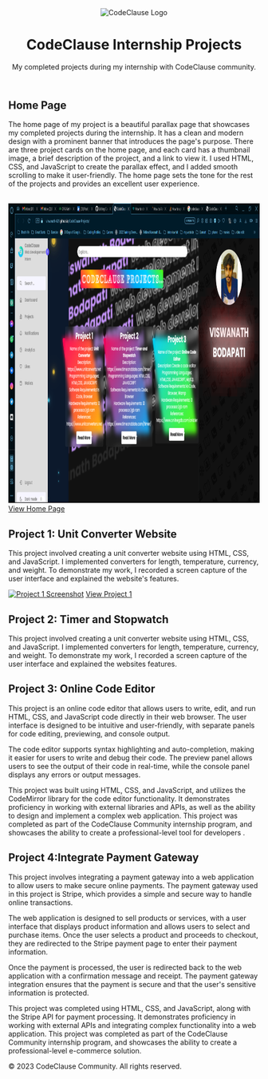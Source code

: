<!DOCTYPE html>
<html>
<head>
	<meta charset="UTF-8">
<!-- 	<title>CodeClause Internship Projects</title>
	<style>
		body {
			font-family: Arial, sans-serif;
			background-color: #f0f0f0;
		}
		header {
			background-color: #263238;
			color: white;
			padding: 20px;
			text-align: center;
			margin-bottom: 20px;
		}
		main {
			max-width: 800px;
			margin: 0 auto;
			background-color: white;
			padding: 20px;
			box-shadow: 0px 0px 10px #ccc;
		}
		section {
			margin-bottom: 30px;
			border-bottom: 1px solid #ccc;
			padding-bottom: 20px;
		}
		h2 {
			margin-top: 0;
		}
		img {
			max-width: 100%;
			height: auto;
			margin-bottom: 10px;
		}
		footer {
			background-color: #263238;
			color: white;
			padding: 10px;
			text-align: center;
			margin-top: 50px;
		}
	</style> -->
</head>
<body>
	<header>
		<img src ="https://s3-eu-west-1.amazonaws.com/tpd/logos/6393859172dfa05d5a77adb8/0x0.png" alt="CodeClause Logo" width="100" height="100">
		<h1>CodeClause Internship Projects</h1>
		<p>My completed projects during my internship with CodeClause community.</p>
	</header>
	<main>
		<section>
			<h2>Home Page</h2>
			<p>The home page of my project is a beautiful parallax page that showcases my completed projects during the internship. It has a clean and modern design with a prominent banner that introduces the page's purpose. There are three project cards on the home page, and each card has a thumbnail image, a brief description of the project, and a link to view it. I used HTML, CSS, and JavaScript to create the parallax effect, and I added smooth scrolling to make it user-friendly. The home page sets the tone for the rest of the projects and provides an excellent user experience.</p><br>
			<a href="https://viswanath-621.github.io/CodeClause-Projects/"><img src="Assets/Screenshot (507).png" alt="Home Page Screenshot" width ="1200" height ="600" /></a><br><a href="https://viswanath-621.github.io/CodeClause-Projects/">View Home Page  </a>
		</section>
		<section>
			<h2>Project 1: Unit Converter Website</h2>
			<p>This project involved creating a unit converter website using HTML, CSS, and JavaScript. I implemented converters for length, temperature, currency, and weight. To demonstrate my work, I recorded a screen capture of the user interface and explained the website's features.</p>
			<a href="https://viswanath-621.github.io/CodeClause-Projects/Project%201/index.html"><img src="https://i.imgur.com/xpECtjD.png" alt="Project 1 Screenshot"></a>
			<a href="https://viswanath-621.github.io/CodeClause-Projects/Project%201/index.html">View Project 1</a>
		</section>
		<section>
		<h2>Project 2: Timer and Stopwatch</h2>
		<p>This project involved creating a unit converter website using HTML, CSS, and JavaScript. I implemented converters for length, temperature, currency, and weight. To demonstrate my work, I recorded a screen capture of the user interface and explained the websites features.</p>
<!-- 		<a href="[Insert project URL here]"><img src="[Insert screenshot URL here]" alt="[Insert screenshot description here]"></a>
		<a href="[Insert project URL here]">View Project 2</a> --></section>
	<section>
		<h2>Project 3: Online Code Editor</h2>
		<p>This project is an online code editor that allows users to write, edit, and run HTML, CSS, and JavaScript code directly in their web browser. The user interface is designed to be intuitive and user-friendly, with separate panels for code editing, previewing, and console output.

The code editor supports syntax highlighting and auto-completion, making it easier for users to write and debug their code. The preview panel allows users to see the output of their code in real-time, while the console panel displays any errors or output messages.

This project was built using HTML, CSS, and JavaScript, and utilizes the CodeMirror library for the code editor functionality. It demonstrates proficiency in working with external libraries and APIs, as well as the ability to design and implement a complex web application. This project was completed as part of the CodeClause Community internship program, and showcases the ability to create a professional-level tool for developers .</p>
<!-- 		<a href="[Insert project URL here]"><img src="[Insert screenshot URL here]" alt="[Insert screenshot description here]"></a>
		<a href="[Insert project URL here]">View Project 3</a> --></section>
<section>
		<h2>Project 4:Integrate Payment Gateway</h2>
		<p>This project involves integrating a payment gateway into a web application to allow users to make secure online payments. The payment gateway used in this project is Stripe, which provides a simple and secure way to handle online transactions.

The web application is designed to sell products or services, with a user interface that displays product information and allows users to select and purchase items. Once the user selects a product and proceeds to checkout, they are redirected to the Stripe payment page to enter their payment information.

Once the payment is processed, the user is redirected back to the web application with a confirmation message and receipt. The payment gateway integration ensures that the payment is secure and that the user's sensitive information is protected.

This project was completed using HTML, CSS, and JavaScript, along with the Stripe API for payment processing. It demonstrates proficiency in working with external APIs and integrating complex functionality into a web application. This project was completed as part of the CodeClause Community internship program, and showcases the ability to create a professional-level e-commerce solution.</p>
<!-- 		<a href="[Insert project URL here]"><img src="[Insert screenshot URL here]" alt="[Insert screenshot description here]"></a>
		<a href="[Insert project URL here]">View Project 4</a> --></section>
</main>
<footer>
	<p>&copy; 2023 CodeClause Community. All rights reserved.</p>
</footer>
</body>
</html>
